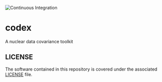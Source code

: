 ![Continuous Integration](https://github.com/njoy/codex/workflows/Continuous%20Integration/badge.svg)

# codex
A nuclear data covariance toolkit

## LICENSE
The software contained in this repository is covered under the associated [LICENSE](LICENSE) file.
